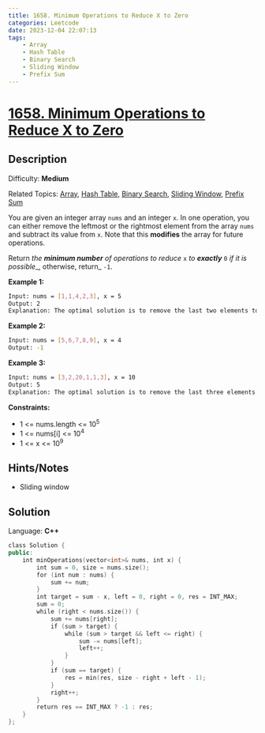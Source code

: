 ```yaml
---
title: 1658. Minimum Operations to Reduce X to Zero
categories: Leetcode
date: 2023-12-04 22:07:13
tags:
    - Array
    - Hash Table
    - Binary Search
    - Sliding Window
    - Prefix Sum
---
```


# [1658\. Minimum Operations to Reduce X to Zero](https://leetcode.com/problems/minimum-operations-to-reduce-x-to-zero/)

## Description

Difficulty: **Medium**

Related Topics: [Array](https://leetcode.com/tag/https://leetcode.com/tag/array//), [Hash Table](https://leetcode.com/tag/https://leetcode.com/tag/hash-table//), [Binary Search](https://leetcode.com/tag/https://leetcode.com/tag/binary-search//), [Sliding Window](https://leetcode.com/tag/https://leetcode.com/tag/sliding-window//), [Prefix Sum](https://leetcode.com/tag/https://leetcode.com/tag/prefix-sum//)

You are given an integer array `nums` and an integer `x`. In one operation, you can either remove the leftmost or the rightmost element from the array `nums` and subtract its value from `x`. Note that this **modifies** the array for future operations.

Return _the **minimum number** of operations to reduce_ `x` _to **exactly**_ `0` _if it is possible__, otherwise, return_ `-1`.

**Example 1:**

```bash
Input: nums = [1,1,4,2,3], x = 5
Output: 2
Explanation: The optimal solution is to remove the last two elements to reduce x to zero.
```

**Example 2:**

```bash
Input: nums = [5,6,7,8,9], x = 4
Output: -1
```

**Example 3:**

```bash
Input: nums = [3,2,20,1,1,3], x = 10
Output: 5
Explanation: The optimal solution is to remove the last three elements and the first two elements (5 operations in total) to reduce x to zero.
```

**Constraints:**

* 1 <= nums.length <= 10<sup>5</sup>
* 1 <= nums[i] <= 10<sup>4</sup>
* 1 <= x <= 10<sup>9</sup>

## Hints/Notes

* Sliding window

## Solution

Language: **C++**

```C++
class Solution {
public:
    int minOperations(vector<int>& nums, int x) {
        int sum = 0, size = nums.size();
        for (int num : nums) {
            sum += num;
        }
        int target = sum - x, left = 0, right = 0, res = INT_MAX;
        sum = 0;
        while (right < nums.size()) {
            sum += nums[right];
            if (sum > target) {
                while (sum > target && left <= right) {
                    sum -= nums[left];
                    left++;
                }
            }
            if (sum == target) {
                res = min(res, size - right + left - 1);
            }
            right++; 
        }
        return res == INT_MAX ? -1 : res;
    }
};
```
